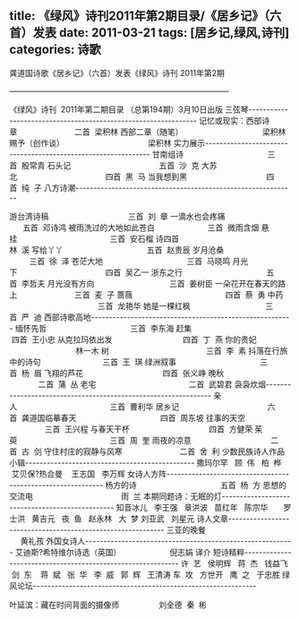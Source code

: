 title: 《绿风》诗刊2011年第2期目录/《居乡记》（六首）发表
date: 2011-03-21
tags: [居乡记,绿风,诗刊]
categories: 诗歌
---
 <p>龚道国诗歌《居乡记》（六首）发表《绿风》诗刊 2011年第2期</p> 
 <p>————————————————————————————</p> 
 <p> 《绿风》诗刊&nbsp;&nbsp;2011年第二期目录 （总第194期）3月10日出版  三弦琴--------------------------------------------------------------- 记忆或现实：西部诗章&nbsp;&nbsp;&nbsp;&nbsp;&nbsp;&nbsp;&nbsp;&nbsp;&nbsp;&nbsp;&nbsp;&nbsp;&nbsp;&nbsp;&nbsp;&nbsp;&nbsp;&nbsp;&nbsp;&nbsp;&nbsp;&nbsp;&nbsp;&nbsp;&nbsp;&nbsp;二首&nbsp;&nbsp;梁积林 西部二章（随笔）&nbsp; &nbsp;&nbsp; &nbsp;&nbsp; &nbsp;&nbsp; &nbsp;&nbsp; &nbsp;&nbsp; &nbsp;&nbsp; &nbsp;&nbsp; &nbsp;&nbsp; &nbsp;&nbsp; &nbsp;&nbsp; &nbsp;&nbsp;&nbsp; 梁积林 赐予（创作谈）&nbsp; &nbsp;&nbsp; &nbsp;&nbsp; &nbsp;&nbsp; &nbsp;&nbsp; &nbsp;&nbsp; &nbsp;&nbsp; &nbsp;&nbsp; &nbsp;&nbsp; &nbsp;&nbsp; &nbsp;&nbsp; &nbsp;&nbsp; &nbsp;&nbsp;&nbsp;梁积林 实力展示-------------------------------------------------------------- 甘南组诗&nbsp; &nbsp;&nbsp; &nbsp;&nbsp; &nbsp;&nbsp; &nbsp;&nbsp; &nbsp;&nbsp; &nbsp;&nbsp; &nbsp;&nbsp; &nbsp;&nbsp; &nbsp;&nbsp; &nbsp;&nbsp; &nbsp;&nbsp;&nbsp;&nbsp;&nbsp; 三首&nbsp;&nbsp;殷常青 石头记&nbsp;&nbsp;&nbsp;&nbsp;&nbsp;&nbsp;&nbsp;&nbsp;&nbsp;&nbsp;&nbsp;&nbsp;&nbsp;&nbsp;&nbsp;&nbsp;&nbsp;&nbsp;&nbsp;&nbsp;&nbsp;&nbsp;&nbsp;&nbsp;&nbsp;&nbsp;&nbsp;&nbsp;&nbsp;&nbsp;&nbsp;&nbsp;&nbsp;&nbsp;&nbsp;&nbsp;&nbsp;&nbsp;&nbsp; 五首&nbsp;&nbsp;沙&nbsp;&nbsp;克 大苏北&nbsp;&nbsp;&nbsp;&nbsp;&nbsp;&nbsp;&nbsp;&nbsp;&nbsp;&nbsp;&nbsp;&nbsp;&nbsp;&nbsp;&nbsp;&nbsp;&nbsp;&nbsp;&nbsp;&nbsp;&nbsp;&nbsp;&nbsp;&nbsp;&nbsp;&nbsp;&nbsp;&nbsp;&nbsp;&nbsp;&nbsp;&nbsp;&nbsp;&nbsp;&nbsp;&nbsp;&nbsp;&nbsp;&nbsp; 四首&nbsp;&nbsp;黑&nbsp;&nbsp;马 当我想到黑&nbsp; &nbsp;&nbsp; &nbsp;&nbsp; &nbsp;&nbsp; &nbsp;&nbsp; &nbsp;&nbsp; &nbsp;&nbsp; &nbsp;&nbsp; &nbsp;&nbsp; &nbsp;&nbsp; &nbsp;&nbsp;&nbsp;&nbsp;&nbsp; &nbsp;四首&nbsp;&nbsp;纯&nbsp;&nbsp;子 八方诗潮-------------------------------------------------------------</p> 
<!-- more --><p>游台湾诗稿&nbsp; &nbsp;&nbsp; &nbsp;&nbsp; &nbsp;&nbsp; &nbsp;&nbsp; &nbsp;&nbsp; &nbsp;&nbsp; &nbsp;&nbsp; &nbsp;&nbsp; &nbsp;&nbsp; &nbsp;&nbsp; &nbsp;&nbsp;&nbsp; 三首&nbsp;&nbsp;刘&nbsp;&nbsp;章 一滴水也会疼痛&nbsp; &nbsp;&nbsp; &nbsp;&nbsp; &nbsp;&nbsp; &nbsp;&nbsp; &nbsp;&nbsp; &nbsp;&nbsp; &nbsp;&nbsp; &nbsp;&nbsp; &nbsp;&nbsp;&nbsp;&nbsp;&nbsp; 五首&nbsp;&nbsp;邓诗鸿 被雨洗过的大地如此苍白&nbsp; &nbsp;&nbsp; &nbsp;&nbsp; &nbsp;&nbsp; &nbsp;&nbsp; &nbsp;&nbsp;&nbsp;&nbsp;&nbsp;&nbsp;&nbsp;&nbsp;&nbsp; 三首&nbsp;&nbsp;微雨含烟 悬挂&nbsp;&nbsp;&nbsp;&nbsp;&nbsp;&nbsp;&nbsp;&nbsp;&nbsp;&nbsp;&nbsp;&nbsp;&nbsp;&nbsp;&nbsp;&nbsp;&nbsp;&nbsp;&nbsp;&nbsp;&nbsp;&nbsp;&nbsp;&nbsp;&nbsp;&nbsp;&nbsp;&nbsp;&nbsp;&nbsp;&nbsp;&nbsp;&nbsp;&nbsp;&nbsp;&nbsp;&nbsp;&nbsp;&nbsp;&nbsp;&nbsp;&nbsp;三首&nbsp;&nbsp;安石榴 诗四首&nbsp; &nbsp;&nbsp; &nbsp;&nbsp; &nbsp;&nbsp; &nbsp;&nbsp; &nbsp;&nbsp; &nbsp;&nbsp; &nbsp;&nbsp; &nbsp;&nbsp; &nbsp;&nbsp; &nbsp;&nbsp; &nbsp;&nbsp; &nbsp;&nbsp; &nbsp;&nbsp; &nbsp;&nbsp; &nbsp; 林&nbsp;&nbsp;溪 写给丫丫&nbsp; &nbsp;&nbsp; &nbsp;&nbsp; &nbsp;&nbsp; &nbsp;&nbsp; &nbsp;&nbsp; &nbsp;&nbsp; &nbsp;&nbsp; &nbsp;&nbsp; &nbsp;&nbsp; &nbsp;&nbsp; &nbsp;&nbsp; &nbsp;&nbsp; 五首&nbsp;&nbsp;赵贵辰 岁月沧桑&nbsp; &nbsp;&nbsp; &nbsp;&nbsp; &nbsp;&nbsp; &nbsp;&nbsp; &nbsp;&nbsp; &nbsp;&nbsp; &nbsp;&nbsp; &nbsp;&nbsp; &nbsp;&nbsp; &nbsp;&nbsp; &nbsp;&nbsp; &nbsp;&nbsp; 三首&nbsp;&nbsp;徐&nbsp;&nbsp;泽 苍茫大地&nbsp; &nbsp;&nbsp; &nbsp;&nbsp; &nbsp;&nbsp; &nbsp;&nbsp; &nbsp;&nbsp; &nbsp;&nbsp; &nbsp;&nbsp; &nbsp;&nbsp; &nbsp;&nbsp; &nbsp;&nbsp; &nbsp;&nbsp; &nbsp;&nbsp; 三首&nbsp;&nbsp;马晓鸣 月光下&nbsp;&nbsp;&nbsp;&nbsp;&nbsp;&nbsp;&nbsp;&nbsp;&nbsp;&nbsp;&nbsp;&nbsp;&nbsp;&nbsp;&nbsp;&nbsp;&nbsp;&nbsp;&nbsp;&nbsp;&nbsp;&nbsp;&nbsp;&nbsp;&nbsp;&nbsp;&nbsp;&nbsp;&nbsp;&nbsp;&nbsp;&nbsp;&nbsp;&nbsp;&nbsp;&nbsp;&nbsp;&nbsp;&nbsp;&nbsp;四首&nbsp;&nbsp;吴乙一 浙东之行&nbsp; &nbsp;&nbsp; &nbsp;&nbsp; &nbsp;&nbsp; &nbsp;&nbsp; &nbsp;&nbsp; &nbsp;&nbsp; &nbsp;&nbsp; &nbsp;&nbsp; &nbsp;&nbsp; &nbsp;&nbsp; &nbsp;&nbsp; &nbsp;&nbsp; 五首&nbsp;&nbsp;李哲夫 月光没有方向&nbsp; &nbsp;&nbsp; &nbsp;&nbsp; &nbsp;&nbsp; &nbsp;&nbsp; &nbsp;&nbsp; &nbsp;&nbsp; &nbsp;&nbsp; &nbsp;&nbsp; &nbsp;&nbsp; &nbsp;&nbsp;&nbsp;&nbsp; 三首&nbsp;&nbsp;姜树臣 一朵花开在春天的路上&nbsp; &nbsp;&nbsp; &nbsp;&nbsp; &nbsp;&nbsp; &nbsp;&nbsp; &nbsp;&nbsp; &nbsp;&nbsp;&nbsp;&nbsp;&nbsp;&nbsp;&nbsp;&nbsp; 三首&nbsp;&nbsp;麦&nbsp;&nbsp;子 蔷薇&nbsp; &nbsp;&nbsp; &nbsp;&nbsp; &nbsp;&nbsp; &nbsp;&nbsp; &nbsp;&nbsp; &nbsp;&nbsp; &nbsp;&nbsp; &nbsp;&nbsp; &nbsp;&nbsp; &nbsp;&nbsp; &nbsp;&nbsp; &nbsp;&nbsp; &nbsp;&nbsp; &nbsp;四首&nbsp;&nbsp;蔡&nbsp;&nbsp;勇 中药&nbsp; &nbsp;&nbsp; &nbsp;&nbsp; &nbsp;&nbsp; &nbsp;&nbsp; &nbsp;&nbsp; &nbsp;&nbsp; &nbsp;&nbsp; &nbsp;&nbsp; &nbsp;&nbsp; &nbsp;&nbsp; &nbsp;&nbsp; &nbsp;&nbsp; &nbsp;&nbsp; &nbsp;三首&nbsp;&nbsp;龙艳华 她是一棵红枫&nbsp; &nbsp;&nbsp; &nbsp;&nbsp; &nbsp;&nbsp; &nbsp;&nbsp; &nbsp;&nbsp; &nbsp;&nbsp; &nbsp;&nbsp; &nbsp;&nbsp; &nbsp;&nbsp; &nbsp;&nbsp;&nbsp;&nbsp; 三首&nbsp;&nbsp;严&nbsp;&nbsp;迪 西部诗歌高地-------------------------------------------------------- 缅怀先哲&nbsp; &nbsp;&nbsp; &nbsp;&nbsp; &nbsp;&nbsp; &nbsp;&nbsp; &nbsp;&nbsp; &nbsp;&nbsp; &nbsp;&nbsp; &nbsp;&nbsp; &nbsp;&nbsp; &nbsp;&nbsp; &nbsp;&nbsp; &nbsp;&nbsp; 三首&nbsp;&nbsp;李东海 赶集&nbsp; &nbsp;&nbsp; &nbsp;&nbsp; &nbsp;&nbsp; &nbsp;&nbsp; &nbsp;&nbsp; &nbsp;&nbsp; &nbsp;&nbsp; &nbsp;&nbsp; &nbsp;&nbsp; &nbsp;&nbsp; &nbsp;&nbsp; &nbsp;&nbsp; &nbsp;&nbsp; &nbsp;四首&nbsp;&nbsp;王小忠 从克拉玛依出发&nbsp; &nbsp;&nbsp; &nbsp;&nbsp; &nbsp;&nbsp; &nbsp;&nbsp; &nbsp;&nbsp; &nbsp;&nbsp; &nbsp;&nbsp; &nbsp;&nbsp; &nbsp;&nbsp;&nbsp;&nbsp;&nbsp; 四首&nbsp;&nbsp;丁&nbsp;&nbsp;燕 你的贵妃&nbsp; &nbsp;&nbsp; &nbsp;&nbsp; &nbsp;&nbsp; &nbsp;&nbsp; &nbsp;&nbsp; &nbsp;&nbsp; &nbsp;&nbsp; &nbsp;&nbsp; &nbsp;&nbsp; &nbsp;&nbsp; &nbsp;&nbsp; &nbsp;&nbsp; &nbsp;&nbsp; &nbsp;&nbsp;&nbsp;林一木 树&nbsp;&nbsp;&nbsp;&nbsp;&nbsp;&nbsp;&nbsp;&nbsp;&nbsp;&nbsp;&nbsp;&nbsp;&nbsp;&nbsp;&nbsp;&nbsp;&nbsp;&nbsp;&nbsp;&nbsp;&nbsp;&nbsp;&nbsp;&nbsp;&nbsp;&nbsp;&nbsp;&nbsp;&nbsp;&nbsp;&nbsp;&nbsp;&nbsp;&nbsp;&nbsp;&nbsp;&nbsp;&nbsp;&nbsp;&nbsp;&nbsp;&nbsp;&nbsp; 三首&nbsp;&nbsp;李&nbsp;&nbsp;素 抖落在行旅中的诗句&nbsp; &nbsp;&nbsp; &nbsp;&nbsp; &nbsp;&nbsp; &nbsp;&nbsp; &nbsp;&nbsp; &nbsp;&nbsp; &nbsp;&nbsp; &nbsp;&nbsp;&nbsp;&nbsp; 三首&nbsp;&nbsp;王&nbsp;&nbsp;琪 绿洲叙事&nbsp; &nbsp;&nbsp; &nbsp;&nbsp; &nbsp;&nbsp; &nbsp;&nbsp; &nbsp;&nbsp; &nbsp;&nbsp; &nbsp;&nbsp; &nbsp;&nbsp; &nbsp;&nbsp; &nbsp;&nbsp; &nbsp;&nbsp; &nbsp;&nbsp; 三首&nbsp;&nbsp;杨&nbsp;&nbsp;眉 飞翔的芦花&nbsp; &nbsp;&nbsp; &nbsp;&nbsp; &nbsp;&nbsp; &nbsp;&nbsp; &nbsp;&nbsp; &nbsp;&nbsp; &nbsp;&nbsp; &nbsp;&nbsp; &nbsp;&nbsp; &nbsp;&nbsp; &nbsp;&nbsp;&nbsp; 四首&nbsp;&nbsp;张义峥 晚秋&nbsp; &nbsp;&nbsp; &nbsp;&nbsp; &nbsp;&nbsp; &nbsp;&nbsp; &nbsp;&nbsp; &nbsp;&nbsp; &nbsp;&nbsp; &nbsp;&nbsp; &nbsp;&nbsp; &nbsp;&nbsp; &nbsp;&nbsp; &nbsp;&nbsp; &nbsp;&nbsp; &nbsp;二首&nbsp;&nbsp;蒲&nbsp;&nbsp;丛 老宅&nbsp; &nbsp;&nbsp; &nbsp;&nbsp; &nbsp;&nbsp; &nbsp;&nbsp; &nbsp;&nbsp; &nbsp;&nbsp; &nbsp;&nbsp; &nbsp;&nbsp; &nbsp;&nbsp; &nbsp;&nbsp; &nbsp;&nbsp; &nbsp;&nbsp; &nbsp;&nbsp; &nbsp;二首&nbsp;&nbsp;武碧君 袅袅炊烟--------------------------------------------------------------- 亲人&nbsp;&nbsp;&nbsp;&nbsp;&nbsp;&nbsp;&nbsp;&nbsp;&nbsp;&nbsp;&nbsp;&nbsp;&nbsp;&nbsp;&nbsp;&nbsp;&nbsp;&nbsp;&nbsp;&nbsp;&nbsp;&nbsp;&nbsp;&nbsp;&nbsp;&nbsp;&nbsp;&nbsp;&nbsp;&nbsp;&nbsp;&nbsp;&nbsp;&nbsp;&nbsp;&nbsp;&nbsp;&nbsp;&nbsp;&nbsp;&nbsp;&nbsp;三首&nbsp;&nbsp;曹利华 居乡记&nbsp; &nbsp;&nbsp; &nbsp;&nbsp; &nbsp;&nbsp; &nbsp;&nbsp; &nbsp;&nbsp; &nbsp;&nbsp; &nbsp;&nbsp; &nbsp;&nbsp; &nbsp;&nbsp; &nbsp;&nbsp; &nbsp;&nbsp; &nbsp;&nbsp; &nbsp; 六首&nbsp;&nbsp;龚道国临摹春天&nbsp; &nbsp;&nbsp; &nbsp;&nbsp; &nbsp;&nbsp; &nbsp;&nbsp; &nbsp;&nbsp; &nbsp;&nbsp; &nbsp;&nbsp; &nbsp;&nbsp; &nbsp;&nbsp; &nbsp;&nbsp; &nbsp;&nbsp; &nbsp;&nbsp;&nbsp;四首&nbsp;&nbsp;周东坡 往事的天空&nbsp; &nbsp;&nbsp; &nbsp;&nbsp; &nbsp;&nbsp; &nbsp;&nbsp; &nbsp;&nbsp; &nbsp;&nbsp; &nbsp;&nbsp; &nbsp;&nbsp; &nbsp;&nbsp; &nbsp;&nbsp; &nbsp;&nbsp; &nbsp;三首&nbsp;&nbsp;王兴程 与春天干杯&nbsp; &nbsp;&nbsp; &nbsp;&nbsp; &nbsp;&nbsp; &nbsp;&nbsp; &nbsp;&nbsp; &nbsp;&nbsp; &nbsp;&nbsp; &nbsp;&nbsp; &nbsp;&nbsp; &nbsp;&nbsp; &nbsp;&nbsp;&nbsp; 四首&nbsp;&nbsp;方健荣 茱萸&nbsp;&nbsp;&nbsp;&nbsp;&nbsp;&nbsp;&nbsp;&nbsp;&nbsp;&nbsp;&nbsp;&nbsp;&nbsp;&nbsp;&nbsp;&nbsp;&nbsp;&nbsp;&nbsp;&nbsp;&nbsp;&nbsp;&nbsp;&nbsp;&nbsp;&nbsp;&nbsp;&nbsp;&nbsp;&nbsp;&nbsp;&nbsp;&nbsp;&nbsp;&nbsp;&nbsp;&nbsp;&nbsp;&nbsp;&nbsp;&nbsp; 三首&nbsp;&nbsp;周&nbsp;&nbsp;奎 雨夜的凉意&nbsp; &nbsp;&nbsp; &nbsp;&nbsp; &nbsp;&nbsp; &nbsp;&nbsp; &nbsp;&nbsp; &nbsp;&nbsp; &nbsp;&nbsp; &nbsp;&nbsp; &nbsp;&nbsp; &nbsp;&nbsp; &nbsp;&nbsp;&nbsp; 二首&nbsp;&nbsp;古&nbsp;&nbsp;剑 守住村庄的寂静与风寒&nbsp; &nbsp;&nbsp; &nbsp;&nbsp; &nbsp;&nbsp; &nbsp;&nbsp; &nbsp;&nbsp; &nbsp;&nbsp; &nbsp;&nbsp;&nbsp;&nbsp;&nbsp; 二首&nbsp;&nbsp;舍&nbsp;&nbsp;利 少数民族诗人作品小辑----------------------------------------------- 撒玛尔罕&nbsp; &nbsp;顾&nbsp;&nbsp;伟&nbsp; &nbsp;柏&nbsp;&nbsp;桦&nbsp; &nbsp;艾贝保?热合曼&nbsp;&nbsp;&nbsp; 王志国&nbsp; &nbsp;李万辉 女诗人方阵------------------------------------------------------------ 杨方的诗&nbsp;&nbsp;&nbsp;&nbsp;&nbsp;&nbsp;&nbsp;&nbsp;&nbsp;&nbsp;&nbsp;&nbsp;&nbsp;&nbsp;&nbsp;&nbsp;&nbsp;&nbsp;&nbsp;&nbsp;&nbsp;&nbsp;&nbsp;&nbsp;&nbsp;&nbsp;&nbsp;&nbsp;&nbsp;&nbsp;&nbsp;&nbsp;&nbsp;&nbsp;&nbsp;&nbsp;&nbsp;&nbsp;五首&nbsp;&nbsp;杨&nbsp;&nbsp;方 思想的交流电&nbsp;&nbsp;&nbsp;&nbsp;&nbsp;&nbsp;&nbsp;&nbsp;&nbsp;&nbsp;&nbsp;&nbsp;&nbsp;&nbsp;&nbsp;&nbsp;&nbsp;&nbsp;&nbsp;&nbsp;&nbsp;&nbsp;&nbsp;&nbsp;&nbsp;&nbsp;&nbsp;&nbsp;&nbsp;&nbsp;&nbsp;&nbsp;&nbsp;&nbsp;&nbsp;&nbsp;&nbsp;&nbsp;&nbsp; 雨&nbsp;&nbsp;兰 本期同题诗：无眠的灯------------------------------------------------ 知音冰儿&nbsp; &nbsp;李王强&nbsp; &nbsp;章洪波&nbsp; &nbsp;苗红年&nbsp; &nbsp;陈宗华&nbsp;&nbsp;&nbsp;&nbsp;&nbsp;&nbsp; 罗士洪&nbsp; &nbsp;黄吉元&nbsp; &nbsp;夜&nbsp;&nbsp;鱼&nbsp; &nbsp;赵永林&nbsp; &nbsp;大&nbsp;&nbsp;梦 刘亚武&nbsp; &nbsp;刘星元 诗人文章------------------------------------------------------------ 三亚的晚餐&nbsp; &nbsp;&nbsp; &nbsp;&nbsp; &nbsp;&nbsp; &nbsp;&nbsp; &nbsp;&nbsp; &nbsp;&nbsp; &nbsp;&nbsp; &nbsp;&nbsp; &nbsp;&nbsp; &nbsp;&nbsp; &nbsp;&nbsp; &nbsp;&nbsp; &nbsp;&nbsp; &nbsp; 黄礼孩 外国女诗人---------------------------------------------------------- 艾迪斯?希特维尔诗选（英国）&nbsp; &nbsp;&nbsp; &nbsp;&nbsp; &nbsp;&nbsp; &nbsp;&nbsp; &nbsp;&nbsp;&nbsp;&nbsp;&nbsp;&nbsp;&nbsp; 倪志娟 译介 短诗精粹------------------------------------------------------------ 许&nbsp;&nbsp;艺&nbsp; &nbsp;侯明辉&nbsp; &nbsp;蒋&nbsp;&nbsp;杰&nbsp; &nbsp;钱益飞&nbsp; &nbsp;剑&nbsp;&nbsp;东&nbsp;&nbsp;&nbsp; 蒋&nbsp;&nbsp;斌&nbsp; &nbsp;张&nbsp;&nbsp;华&nbsp; &nbsp;李&nbsp;&nbsp;威&nbsp; &nbsp;郭&nbsp;&nbsp;辉&nbsp; &nbsp;王清涛 车&nbsp;&nbsp;攻&nbsp; &nbsp;方世开&nbsp; &nbsp;鹰&nbsp;&nbsp;之&nbsp; &nbsp;于忠胜 绿风论坛--------------------------------------------------------------</p> 
 <p>叶延滨：藏在时间背面的摄像师&nbsp; &nbsp;&nbsp; &nbsp;&nbsp; &nbsp;&nbsp; &nbsp;&nbsp;&nbsp;&nbsp;&nbsp;&nbsp; 刘全德&nbsp;&nbsp;秦&nbsp;&nbsp;彬</p> 
